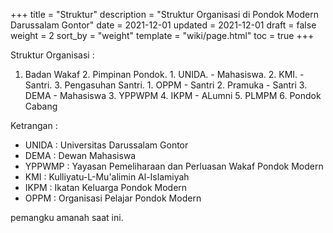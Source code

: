 +++
title = "Struktur"
description = "Struktur Organisasi di Pondok Modern Darussalam Gontor"
date = 2021-12-01
updated = 2021-12-01
draft = false
weight = 2
sort_by = "weight"
template = "wiki/page.html"
toc = true
+++

Struktur Organisasi :

1. Badan Wakaf
    2. Pimpinan Pondok.
         1. UNIDA.
             - Mahasiswa.
         2. KMI.
             - Santri.
         3. Pengasuhan Santri.
            1. OPPM
               - Santri
           2. Pramuka
              - Santri
          3. DEMA
             - Mahasiswa
    3. YPPWPM
    4. IKPM
       - ALumni
    5. PLMPM
    6. Pondok Cabang

Ketrangan :

- UNIDA  : Universitas Darussalam Gontor
- DEMA   : Dewan Mahasiswa
- YPPWMP : Yayasan Pemeliharaan dan Perluasan Wakaf Pondok Modern
- KMI    : Kulliyatu-L-Mu'alimin Al-Islamiyah
- IKPM   : Ikatan Keluarga Pondok Modern
- OPPM   : Organisasi Pelajar Pondok Modern

pemangku amanah saat ini.
